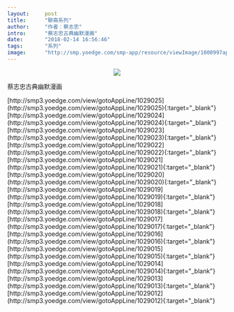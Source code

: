 ```yaml
---
layout:     post
title:      "聊斋系列"
author:     "作者：蔡志忠"
intro:      "蔡志忠古典幽默漫画"
date:       "2018-02-14 16:56:46"
tags:       "系列"
image:      "http://smp.yoedge.com/smp-app/resource/viewImage/1000997appline.png"
---
```

<div style="text-align: center">
<p><img src="http://smp.yoedge.com/smp-app/resource/viewImage/1000997appline.png"/></p>
</div>
<p class="post-meta">
<span>蔡志忠古典幽默漫画</span>
</p>
[http://smp3.yoedge.com/view/gotoAppLine/1029025](http://smp3.yoedge.com/view/gotoAppLine/1029025){:target="_blank"}
[http://smp3.yoedge.com/view/gotoAppLine/1029024](http://smp3.yoedge.com/view/gotoAppLine/1029024){:target="_blank"}
[http://smp3.yoedge.com/view/gotoAppLine/1029023](http://smp3.yoedge.com/view/gotoAppLine/1029023){:target="_blank"}
[http://smp3.yoedge.com/view/gotoAppLine/1029022](http://smp3.yoedge.com/view/gotoAppLine/1029022){:target="_blank"}
[http://smp3.yoedge.com/view/gotoAppLine/1029021](http://smp3.yoedge.com/view/gotoAppLine/1029021){:target="_blank"}
[http://smp3.yoedge.com/view/gotoAppLine/1029020](http://smp3.yoedge.com/view/gotoAppLine/1029020){:target="_blank"}
[http://smp3.yoedge.com/view/gotoAppLine/1029019](http://smp3.yoedge.com/view/gotoAppLine/1029019){:target="_blank"}
[http://smp3.yoedge.com/view/gotoAppLine/1029018](http://smp3.yoedge.com/view/gotoAppLine/1029018){:target="_blank"}
[http://smp3.yoedge.com/view/gotoAppLine/1029017](http://smp3.yoedge.com/view/gotoAppLine/1029017){:target="_blank"}
[http://smp3.yoedge.com/view/gotoAppLine/1029016](http://smp3.yoedge.com/view/gotoAppLine/1029016){:target="_blank"}
[http://smp3.yoedge.com/view/gotoAppLine/1029015](http://smp3.yoedge.com/view/gotoAppLine/1029015){:target="_blank"}
[http://smp3.yoedge.com/view/gotoAppLine/1029014](http://smp3.yoedge.com/view/gotoAppLine/1029014){:target="_blank"}
[http://smp3.yoedge.com/view/gotoAppLine/1029013](http://smp3.yoedge.com/view/gotoAppLine/1029013){:target="_blank"}
[http://smp3.yoedge.com/view/gotoAppLine/1029012](http://smp3.yoedge.com/view/gotoAppLine/1029012){:target="_blank"}


